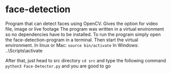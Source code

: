 # face-detection
Program that can detect faces using OpenCV. Gives the option for video file, image or live footage
The program was written in a virtual environment so no dependencies have to be installed. To run the program simply open the face-detection-program in a terminal. Then start the virtual environment. 
In linux or Mac: `source bin/activate` 
In Windows: ..\Scripts\activate

After that, just head to src directory `cd src` and type the following command `python3 Face-Detector.py` and you are good to go
